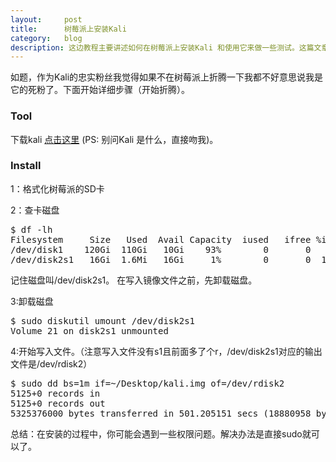 ```yaml
---
layout:     post
title:      树莓派上安装Kali
category:   blog
description: 这边教程主要讲述如何在树莓派上安装Kali 和使用它来做一些测试。这篇文章不适合小白用户。
---
```

如题，作为Kali的忠实粉丝我觉得如果不在树莓派上折腾一下我都不好意思说我是它的死粉了。下面开始详细步骤（开始折腾）。

### Tool
下载kali [点击这里](https://www.offensive-security.com/kali-linux-vmware-virtualbox-image-download/)   (PS: 别问Kali 是什么，直接吻我)。

### Install
1：格式化树莓派的SD卡   

2：查卡磁盘
<pre>
$ df -lh
Filesystem     Size   Used  Avail Capacity  iused   ifree %iused  Mounted on
/dev/disk1    120Gi  110Gi   10Gi    93%        0       0   95%   /
/dev/disk2s1   16Gi  1.6Mi   16Gi     1%        0       0  100%   /Volumes/21 1
</pre>

记住磁盘叫/dev/disk2s1。 
在写入镜像文件之前，先卸载磁盘。   
   
3:卸载磁盘
<pre>
$ sudo diskutil umount /dev/disk2s1                               
Volume 21 on disk2s1 unmounted
</pre>

4:开始写入文件。（注意写入文件没有s1且前面多了个r，/dev/disk2s1对应的输出文件是/dev/rdisk2）
<pre>
$ sudo dd bs=1m if=~/Desktop/kali.img of=/dev/rdisk2  
5125+0 records in
5125+0 records out
5325376000 bytes transferred in 501.205151 secs (18880958 bytes/sec)
</pre>


总结：在安装的过程中，你可能会遇到一些权限问题。解决办法是直接sudo就可以了。